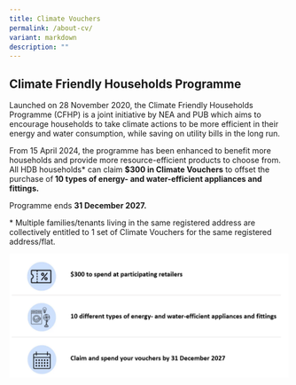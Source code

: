 ```yaml
---
title: Climate Vouchers
permalink: /about-cv/
variant: markdown
description: ""
---
```

<h2><strong> Climate Friendly Households Programme</strong></h2>
<p>Launched on 28 November 2020, the Climate Friendly Households Programme
(CFHP) is a joint initiative by NEA and PUB which aims to encourage households
to take climate actions to be more efficient in their energy and water
consumption, while saving on utility bills in the long run.</p>
<p>From 15 April 2024, the programme has been enhanced to benefit more households and provide
more resource-efficient products to choose from. All
HDB households* can claim <strong>$300 in Climate Vouchers</strong> to offset
the purchase of<strong> 10 types of energy- and water-efficient appliances and fittings.</strong>
</p>
<p>Programme ends <strong>31 December 2027.</strong>
</p>
<p> * Multiple families/tenants living in the same registered address are collectively entitled to 1 set of Climate Vouchers for the same registered address/flat. </p>
<p></p>
<p></p>

![](/images/Resident_Table.png)